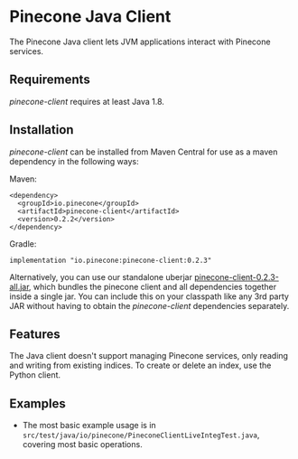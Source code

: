 # Pinecone Java Client

The Pinecone Java client lets JVM applications interact with Pinecone services.

## Requirements

*pinecone-client* requires at least Java 1.8.

## Installation

*pinecone-client* can be installed from Maven Central for use as a maven dependency in the following ways:

Maven:
```
<dependency>
  <groupId>io.pinecone</groupId>
  <artifactId>pinecone-client</artifactId>
  <version>0.2.2</version>
</dependency>
```

[comment]: <> (^ [pc:VERSION_LATEST_RELEASE])

Gradle:
```
implementation "io.pinecone:pinecone-client:0.2.3"
```

[comment]: <> (^ [pc:VERSION_LATEST_RELEASE])

Alternatively, you can use our standalone uberjar [pinecone-client-0.2.3-all.jar](https://repo1.maven.org/maven2/io/pinecone/pinecone-client/0.2.3/pinecone-client-0.2.3-all.jar), which bundles the pinecone client and all dependencies together inside a single jar. You can include this on your classpath like any 3rd party JAR without having to obtain the *pinecone-client* dependencies separately.

[comment]: <> (^ [pc:VERSION_LATEST_RELEASE])

## Features

The Java client doesn't support managing Pinecone services, only reading and writing from existing indices. To create or delete an index, use the Python client.


## Examples

- The most basic example usage is in `src/test/java/io/pinecone/PineconeClientLiveIntegTest.java`, covering most basic operations.
